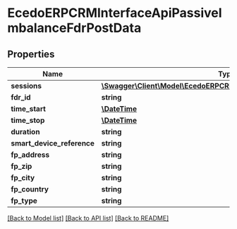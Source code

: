 # EcedoERPCRMInterfaceApiPassiveImbalanceFdrPostData

## Properties
Name | Type | Description | Notes
------------ | ------------- | ------------- | -------------
**sessions** | [**\Swagger\Client\Model\EcedoERPCRMInterfaceApiPassiveFlexSession[]**](EcedoERPCRMInterfaceApiPassiveFlexSession.md) |  | [optional] 
**fdr_id** | **string** |  | [optional] 
**time_start** | [**\DateTime**](\DateTime.md) |  | [optional] 
**time_stop** | [**\DateTime**](\DateTime.md) |  | [optional] 
**duration** | **string** |  | [optional] 
**smart_device_reference** | **string** |  | [optional] 
**fp_address** | **string** |  | [optional] 
**fp_zip** | **string** |  | [optional] 
**fp_city** | **string** |  | [optional] 
**fp_country** | **string** |  | [optional] 
**fp_type** | **string** |  | [optional] 

[[Back to Model list]](../README.md#documentation-for-models) [[Back to API list]](../README.md#documentation-for-api-endpoints) [[Back to README]](../README.md)


